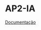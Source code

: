 # AP2-IA

[Documentação](https://docs.google.com/document/d/1JKEvWNZ9AeqJVONO6uIw-wCsWC5EG5xf-ni-GmZMJlo/edit?usp=sharing)